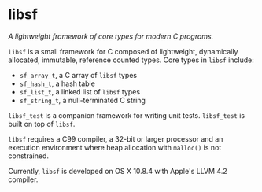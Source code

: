 libsf
=====
_A lightweight framework of core types for modern C programs._

`libsf` is a small framework for C composed of lightweight, dynamically allocated, immutable, reference counted types.  Core types in `libsf` include:

 - `sf_array_t`, a C array of `libsf` types
 - `sf_hash_t`, a hash table
 - `sf_list_t`, a linked list of `libsf` types
 - `sf_string_t`, a null-terminated C string

`libsf_test` is a companion framework for writing unit tests.  `libsf_test` is built on top of `libsf`.

`libsf` requires a C99 compiler, a 32-bit or larger processor and an execution environment where heap allocation with `malloc()` is not constrained.

Currently, `libsf` is developed on OS X 10.8.4 with Apple's LLVM 4.2 compiler.
